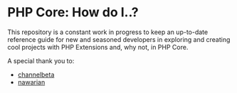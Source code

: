 # PHP Core: How do I..?

This repository is a constant work in progress to keep an up-to-date reference guide for new and seasoned developers in
exploring and creating cool projects with PHP Extensions and, why not, in PHP Core.

A special thank you to:

* [channelbeta](https://github.com/channelbeta/)
* [nawarian](https://github.com/nawarian/)
